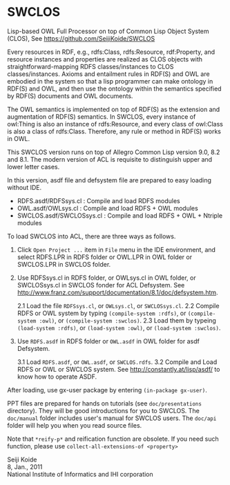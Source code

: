 SWCLOS
======

Lisp-based OWL Full Processor on top of Common Lisp Object System
(CLOS), See https://github.com/SeijiKoide/SWCLOS

Every resources in RDF, e.g., rdfs:Class, rdfs:Resource, rdf:Property,
and resource instances and properties are realized as CLOS objects
with straightforward-mapping RDFS classes/instances to CLOS
classes/instances. Axioms and entailment rules in RDF(S) and OWL are
embodied in the system so that a lisp programmer can make ontology in
RDF(S) and OWL, and then use the ontology within the semantics
specified by RDF(S) documents and OWL documents.

The OWL semantics is implemented on top of RDF(S) as the extension and
augmentation of RDF(S) semantics. In SWCLOS, every instance of
owl:Thing is also an instance of rdfs:Resource, and every class of
owl:Class is also a class of rdfs:Class. Therefore, any rule or method
in RDF(S) works in OWL.

This SWCLOS version runs on top of Allegro Common Lisp version 9.0,
8.2 and 8.1. The modern version of ACL is requisite to distinguish
upper and lower letter cases.

In this version, asdf file and defsystem file are prepared to easy
loading without IDE.

* RDFS.asdf/RDFSsys.cl     : Compile and load RDFS modules
* OWL.asdf/OWLsys.cl       : Compile and load RDFS + OWL modules
* SWCLOS.asdf/SWCLOSsys.cl : Compile and load RDFS + OWL + Ntriple modules

To load SWCLOS into ACL, there are three ways as follows.

1. Click `Open Project ...` item in `File` menu in the IDE
   environment, and select RDFS.LPR in RDFS folder or OWL.LPR in OWL
   folder or SWCLOS.LPR in SWCLOS folder.

2. Use RDFSsys.cl in RDFS folder, or OWLsys.cl in OWL folder, or
   SWCLOSsys.cl in SWCLOS fonder for ACL Defsystem.  See
   http://www.franz.com/support/documentation/8.1/doc/defsystem.htm.

   2.1 Load the file `RDFSsys.cl`, or `OWLsys.cl`, or `SWCLOSsys.cl`.
   2.2 Compile RDFS or OWL system by typing `(compile-system :rdfs)`, or
       `(compile-system :owl)`, or `(compile-system :swclos)`.
   2.3 Load them by typeing `(load-system :rdfs)`, or `(load-system :owl)`,
       or `(load-system :swclos)`.

3. Use `RDFS.asdf` in RDFS folder or `OWL.asdf` in OWL folder for asdf Defsystem.

   3.1 Load `RDFS.asdf`, or `OWL.asdf`, or `SWCLOS.rdfs`.
   3.2 Compile and Load RDFS or OWL or SWCLOS system.
       See http://constantly.at/lisp/asdf/ to know how to operate ASDF.

After loading, use gx-user package by entering `(in-package gx-user)`.

PPT files are prepared for hands on tutorials (see `doc/presentations`
directory). They will be good introductions for you to SWCLOS.  The
`doc/manual` folder includes user's manual for SWCLOS users.  The
`doc/api` folder will help you when you read source files.

Note that `*reify-p*` and reification function are obsolete.
If you need such function, please use `collect-all-extensions-of <property>`

Seiji Koide  
8, Jan., 2011  
National Institute of Informatics and IHI corporation  

